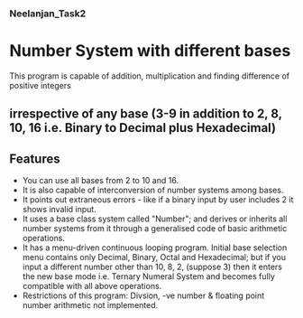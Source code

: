 ### Neelanjan_Task2

# Number System with different bases


This program is capable of addition, multiplication and finding difference of positive integers 
## irrespective of any base (3-9 in addition to 2, 8, 10, 16 i.e. Binary to Decimal plus Hexadecimal)

## Features
* You can use all bases from 2 to 10 and 16.
* It is also capable of interconversion of number systems among bases.
* It points out extraneous errors - like if a binary input by user includes 2 it shows invalid input.
* It uses a base class system called "Number"; and derives or inherits all number systems from it through a generalised code of basic   arithmetic operations.
* It has a menu-driven continuous looping program. Initial base selection menu contains only Decimal, Binary, Octal and Hexadecimal; but if you input a different number other than 10, 8, 2, (suppose 3) then it enters the new base mode i.e. Ternary Numeral System and becomes fully compatible with all above operations.
* Restrictions of this program: Divsion, -ve number & floating point number arithmetic not implemented.

